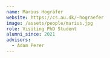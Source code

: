 ```yaml
---
name: Marius Hogräfer
website: https://cs.au.dk/~hograefer
image: /assets/people/marius.jpg
role: Visiting PhD Student
alumni_since: 2021
advisors:
  - Adam Perer
---
```

